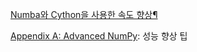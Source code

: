 [Numba와 Cython을 사용한 속도 향상¶](https://datascienceschool.net/view-notebook/fcafda696b62498e9e882d8861050615/)



[Appendix A: Advanced NumPy](https://nbviewer.jupyter.org/github/KaggleBreak/interpy-kr/blob/master/day6/numpy_%E1%84%89%E1%85%B5%E1%86%B7%E1%84%92%E1%85%AA.ipynb?fbclid=IwAR0TAGq6JTcqNMVhBIsfmk6fcA4qtsciOF6_HF9PLw0JuCklXGvj714HnhY): 성능 향상 팁 
